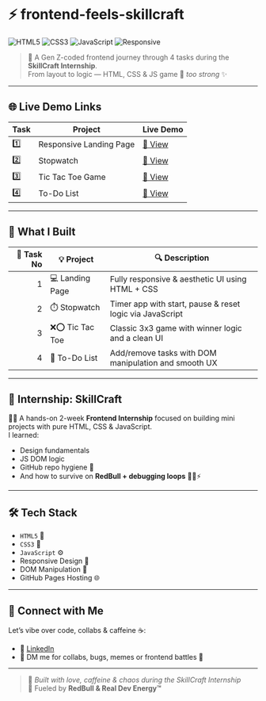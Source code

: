 # ⚡ frontend-feels-skillcraft

![HTML5](https://img.shields.io/badge/HTML5-E34F26?style=flat-square&logo=html5&logoColor=white)
![CSS3](https://img.shields.io/badge/CSS3-1572B6?style=flat-square&logo=css3&logoColor=white)
![JavaScript](https://img.shields.io/badge/JavaScript-F7DF1E?style=flat-square&logo=javascript&logoColor=black)
![Responsive](https://img.shields.io/badge/Responsive%20Design-%F0%9F%93%B1-brightgreen?style=flat-square)

> 🚀 A Gen Z-coded frontend journey through 4 tasks during the **SkillCraft Internship**.  
> From layout to logic — HTML, CSS & JS game 💪 *too strong* ✨

---

## 🌐 Live Demo Links

| Task | Project        | Live Demo |
|------|----------------|-----------|
| 1️⃣  | Responsive Landing Page | [🔗 View](https://vikhyathharesamudram.github.io/frontend-feels-skillcraft/task-1/) |
| 2️⃣  | Stopwatch              | [🔗 View](https://vikhyathharesamudram.github.io/frontend-feels-skillcraft/task-2/) |
| 3️⃣  | Tic Tac Toe Game       | [🔗 View](https://vikhyathharesamudram.github.io/frontend-feels-skillcraft/task-3/) |
| 4️⃣  | To-Do List             | [🔗 View](https://vikhyathharesamudram.github.io/frontend-feels-skillcraft/task-4/) |

---

## 🧠 What I Built

| 💼 Task No | 💡 Project        | 🔍 Description                                                 |
|-----------:|-------------------|---------------------------------------------------------------|
| 1          | 💻 Landing Page    | Fully responsive & aesthetic UI using HTML + CSS              |
| 2          | ⏱️ Stopwatch       | Timer app with start, pause & reset logic via JavaScript      |
| 3          | ❌⭕ Tic Tac Toe    | Classic 3x3 game with winner logic and a clean UI              |
| 4          | 📝 To-Do List      | Add/remove tasks with DOM manipulation and smooth UX          |

---

## 💼 Internship: SkillCraft

👨‍💻 A hands-on 2-week **Frontend Internship** focused on building mini projects with pure HTML, CSS & JavaScript.  
I learned:
- Design fundamentals
- JS DOM logic
- GitHub repo hygiene 🧼
- And how to survive on **RedBull + debugging loops** 😵‍💫⚡

---

## 🛠️ Tech Stack

- `HTML5` 🧱  
- `CSS3` 🎨  
- `JavaScript` ⚙️  
- Responsive Design 📱  
- DOM Manipulation 🧠  
- GitHub Pages Hosting 🌐

---

## 🔗 Connect with Me

Let’s vibe over code, collabs & caffeine ☕:

- 💼 [LinkedIn](https://www.linkedin.com/in/vikhyath-haresamudram-559408327/)
- 💌 DM me for collabs, bugs, memes or frontend battles 👾

---

> 💙 *Built with love, caffeine & chaos during the SkillCraft Internship*  
> 🧃 Fueled by **RedBull & Real Dev Energy™**


